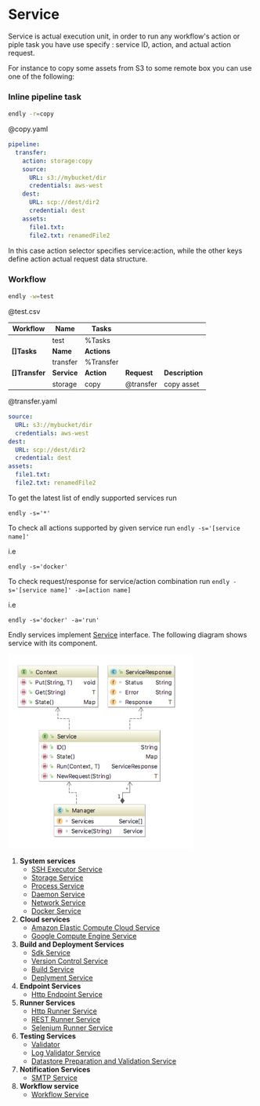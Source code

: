 # Service


Service is actual execution unit, in order to run any workflow's action or piple task you have use specify :
service ID, action, and actual action request.

For instance to copy some assets from S3 to some remote box you can use one of the following:

### Inline pipeline task
```bash
endly -r=copy
```
@copy.yaml
```yaml
pipeline:
  transfer:
    action: storage:copy  
    source:
      URL: s3://mybucket/dir
      credentials: aws-west
    dest:
      URL: scp://dest/dir2
      credential: dest
    assets:
      file1.txt:
      file2.txt: renamedFile2      

```

In this case action selector specifies service:action, while the other keys define action actual request data structure.


### Workflow

```bash
endly -w=test
```


@test.csv

|Workflow|Name|Tasks| | |
|---|---|---|---| --- |
| |test|%Tasks|| |
|**[]Tasks**|**Name**|**Actions**| |
| |transfer|%Transfer| |
|**[]Transfer**|**Service**|**Action**|**Request**|**Description**|
| |storage|copy|@transfer| copy asset |



@transfer.yaml
```yaml
source:
  URL: s3://mybucket/dir
  credentials: aws-west
dest:
  URL: scp://dest/dir2
  credential: dest
assets:
  file1.txt:
  file2.txt: renamedFile2      
```




To get the latest list of endly supported services run
```text
endly -s='*'
```

To check all actions supported by given service run 
`endly -s='[service name]'`

i.e 
```text
endly -s='docker'
```

To check request/response for service/action combination run 
`endly -s='[service name]' -a=[action name]`

i.e 
```text
endly -s='docker' -a='run'
```




Endly services implement [Service](service.go) interface.
The following diagram shows service with its component.


![Service diagram](diagram.png)


1) **System services**
    - [SSH Executor Service](/system/exec)
    - [Storage Service](/system/storage)
    - [Process Service](/system/process)
    - [Daemon Service](/system/daemon)
    - [Network Service](/system/network)
    - [Docker Service](/system/docker)
2) **Cloud services**
    - [Amazon Elastic Compute Cloud Service](cloud/ec2)
    - [Google Compute Engine Service](cloud/gce)
3) **Build and Deployment Services**
    - [Sdk Service](deployment/sdk)
    - [Version Control Service](deployment/vc)
    - [Build Service](deployment/build)
    - [Deplyment Service](deployment/deploy)
4) **Endpoint Services**
   - [Http Endpoint Service](endpoint/http) 
5) **Runner Services**
   - [Http Runner Service](runner/http) 
   - [REST Runner Service](runner/rest) 
   - [Selenium Runner Service](runner/selenium) 
6) **Testing Services**
   - [Validator](testing/validator)
   - [Log Validator Service](testing/log)
   - [Datastore Preparation and Validation Service](testing/dsunit)
7) **Notification Services**
   - [SMTP Service](notify/smtp)
8) **Workflow service**
   - [Workflow Service](workflow/)
 
